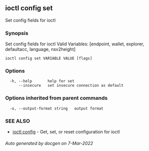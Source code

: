 ## ioctl config set

Set config fields for ioctl

### Synopsis

Set config fields for ioctl
Valid Variables: [endpoint, wallet, explorer, defaultacc, language, nsv2height]

```
ioctl config set VARIABLE VALUE [flags]
```

### Options

```
  -h, --help       help for set
      --insecure   set insecure connection as default
```

### Options inherited from parent commands

```
  -o, --output-format string   output format
```

### SEE ALSO

* [ioctl config](ioctl_config.md)	 - Get, set, or reset configuration for ioctl

###### Auto generated by docgen on 7-Mar-2022
